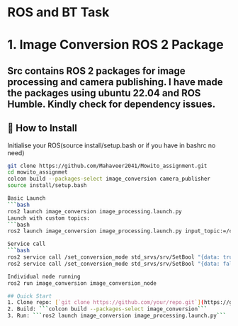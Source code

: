 # ROS and BT Task

# 1. Image Conversion ROS 2 Package

Src contains ROS 2 packages for image processing and camera publishing.
I have made the packages using ubuntu 22.04 and ROS Humble. Kindly check for dependency issues.
---

## 📁 How to Install

Initialise your ROS(source install/setup.bash or if you have in bashrc no need)
```bash
git clone https://github.com/Mahaveer2041/Mowito_assignment.git
cd mowito_assignmet
colcon build --packages-select image_conversion camera_publisher
source install/setup.bash

Basic Launch
```bash
ros2 launch image_conversion image_processing.launch.py
Launch with custom topics:
```bash
ros2 launch image_conversion image_processing.launch.py input_topic:=/camera/image output_topic:=/processed_image

Service call
```bash
ros2 service call /set_conversion_mode std_srvs/srv/SetBool "{data: true}"    /for blackwhite
ros2 service call /set_conversion_mode std_srvs/srv/SetBool "{data: false}"   //for color

Individual node running
ros2 run image_conversion image_conversion_node

## Quick Start
1. Clone repo: [`git clone https://github.com/your/repo.git`](https://github.com/Mahaveer2041/Mowito_assignment.git)
2. Build: ```colcon build --packages-select image_conversion```
3. Run: ```ros2 launch image_conversion image_processing.launch.py```

